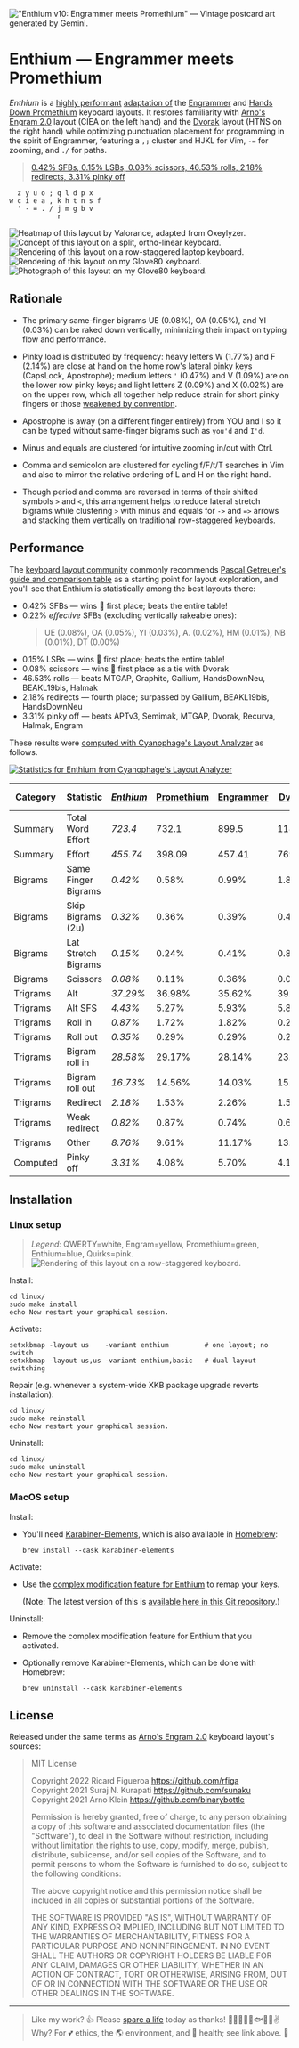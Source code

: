 !["Enthium v10: Engrammer meets Promethium" — Vintage postcard art generated by Gemini.](https://sunaku.github.io/enthium-keyboard-layout-postcard.webp)

# Enthium — Engrammer meets Promethium

*Enthium* is a [highly performant] [adaptation of] the [Engrammer] and [Hands Down
Promethium] keyboard layouts.  It restores familiarity with [Arno's Engram 2.0]
layout (CIEA on the left hand) and the [Dvorak] layout (HTNS on the right hand)
while optimizing punctuation placement for programming in the spirit of Engrammer,
featuring a `,;` cluster and HJKL for Vim, `-=` for zooming, and `./` for paths.

> [0.42% SFBs, 0.15% LSBs, 0.08% scissors, 46.53% rolls, 2.18% redirects, 3.31% pinky off](#performance)

      z y u o ; q l d p x
    w c i e a , k h t n s f
      ' - = . / j m g b v
                r

![Heatmap of this layout by Valorance, adapted from Oxeylyzer.](heatmap.png)
![Concept of this layout on a split, ortho-linear keyboard.](layout.png)
![Rendering of this layout on a row-staggered laptop keyboard.](laptop.png)
![Rendering of this layout on my Glove80 keyboard.](https://github.com/sunaku/glove80-keymaps/raw/main/README/base-layer-diagram-Enthium.png)
![Photograph of this layout on my Glove80 keyboard.](https://github.com/sunaku/glove80-keymaps/raw/main/README/base-layer-photograph-Enthium.jpg)

[highly performant]:     #performance
[adaptation of]:         https://sunaku.github.io/enthium-keyboard-layout.html
[Hands Down Promethium]: https://reddit.com/r/KeyboardLayouts/comments/1g66ivi
[Arno's Engram 2.0]:     https://github.com/binarybottle/engram
[Engrammer]:             https://github.com/sunaku/engrammer
[Dvorak]:                https://www.dvzine.org

## Rationale

* The primary same-finger bigrams UE (0.08%), OA (0.05%), and YI (0.03%) can be
  raked down vertically, minimizing their impact on typing flow and performance.

* Pinky load is distributed by frequency: heavy letters W (1.77%) and F (2.14%)
  are close at hand on the home row's lateral pinky keys (CapsLock, Apostrophe);
  medium letters `'` (0.47%) and V (1.09%) are on the lower row pinky keys; and
  light letters Z (0.09%) and X (0.02%) are on the upper row, which all together
  help reduce strain for short pinky fingers or those [weakened by convention].

* Apostrophe is away (on a different finger entirely) from YOU and I so
  it can be typed without same-finger bigrams such as `you'd` and `I'd`.

* Minus and equals are clustered for intuitive zooming in/out with Ctrl.

* Comma and semicolon are clustered for cycling f/F/t/T searches in Vim
  and also to mirror the relative ordering of L and H on the right hand.

* Though period and comma are reversed in terms of their shifted symbols
  `>` and `<`, this arrangement helps to reduce lateral stretch bigrams
  while clustering `>` with minus and equals for `->` and `=>` arrows
  and stacking them vertically on traditional row-staggered keyboards.

[weakened by convention]: https://reddit.com/r/KeyboardLayouts/comments/1fy8nve/_/lqulnww/

## Performance

The [keyboard layout community][rKL] commonly recommends [Pascal Getreuer's
guide and comparison table][PGt] as a starting point for layout exploration,
and you'll see that Enthium is statistically among the best layouts there:

* 0.42% SFBs — wins 🥇 first place; beats the entire table!
* 0.22% _effective_ SFBs (excluding vertically rakeable ones):
  > UE (0.08%), OA (0.05%), YI (0.03%), A. (0.02%), HM (0.01%), NB (0.01%), DT (0.00%)
* 0.15% LSBs — wins 🥇 first place; beats the entire table!
* 0.08% scissors — wins 🥇 first place as a tie with Dvorak
* 46.53% rolls — beats MTGAP, Graphite, Gallium, HandsDownNeu, BEAKL19bis, Halmak
* 2.18% redirects — fourth place; surpassed by Gallium, BEAKL19bis, HandsDownNeu
* 3.31% pinky off — beats APTv3, Semimak, MTGAP, Dvorak, Recurva, Halmak, Engram

These results were [computed with Cyanophage's Layout Analyzer][cNM] as follows.

[![Statistics for Enthium from Cyanophage's Layout Analyzer](cyanophage.png)][cNM]

[cNM]: https://cyanophage.github.io/playground.html?layout=zyuo%3Bqldpx%5Cciea%2Ckhtnsf%27-%3D.%2Fjmgbv*rw&mode=ergo&lan=english&thumb=r
[cPM]: https://cyanophage.github.io/playground.html?layout=fpdlx%3Buoybzsnthk%2Caeicqvwgmj-.%27%3D%2F%5Cr&mode=ergo&lan=english&thumb=l
[cNG]: https://cyanophage.github.io/playground.html?layout=byou%27%3Bldwvzciea%2C.htsnqgxjk-%2Frmfp%5C%5E&mode=ergo&lan=english&thumb=l
[cDV]: https://cyanophage.github.io/playground.html?layout=%27%2C.pyfgcrl%2Faoeuidhtns-%3Bqjkxbmwvz%5C%5E&mode=ergo&lan=english&thumb=l
[cCD]: https://cyanophage.github.io/playground.html?layout=qwfpbjluy%3B-arstgmneio%27zxcdvkh%2C.%2F%5C%5E&mode=ergo&lan=english&thumb=l
[cQW]: https://cyanophage.github.io/playground.html?layout=qwertyuiop-asdfghjkl%3B%27zxcvbnm%2C.%2F%5C%5E&mode=ergo&lan=english&thumb=l

| Category  | Statistic           | *[Enthium][cNM]* | [Promethium][cPM] | [Engrammer][cNG] | [Dvorak][cDV] | [Colemak-DH][cCD] | [QWERTY][cQW] |
| --------- | ------------------- | ---------------- | ----------------- | ---------------- | ------------- | ----------------- | ------------- |
| Summary   | Total Word Effort   | *723.4*          | 732.1             | 899.5            | 1185.5        | 1047.9            | 2070.6        |
| Summary   | Effort              | *455.74*         | 398.09            | 457.41           | 769.69        | 534.99            | 1258.15       |
| Bigrams   | Same Finger Bigrams | *0.42%*          | 0.58%             | 0.99%            | 1.87%         | 0.91%             | 4.38%         |
| Bigrams   | Skip Bigrams (2u)   | *0.32%*          | 0.36%             | 0.39%            | 0.45%         | 0.41%             | 1.43%         |
| Bigrams   | Lat Stretch Bigrams | *0.15%*          | 0.24%             | 0.41%            | 0.80%         | 1.27%             | 4.55%         |
| Bigrams   | Scissors            | *0.08%*          | 0.11%             | 0.36%            | 0.08%         | 0.15%             | 1.46%         |
| Trigrams  | Alt                 | *37.29%*         | 36.98%            | 35.62%           | 39.08%        | 25.43%            | 21.38%        |
| Trigrams  | Alt SFS             | *4.43%*          | 5.27%             | 5.93%            | 5.85%         | 5.47%             | 5.42%         |
| Trigrams  | Roll in             | *0.87%*          | 1.72%             | 1.82%            | 0.28%         | 1.50%             | 1.32%         |
| Trigrams  | Roll out            | *0.35%*          | 0.29%             | 0.29%            | 0.27%         | 0.98%             | 1.48%         |
| Trigrams  | Bigram roll in      | *28.58%*         | 29.17%            | 28.14%           | 23.51%        | 25.18%            | 20.38%        |
| Trigrams  | Bigram roll out     | *16.73%*         | 14.56%            | 14.03%           | 15.14%        | 21.54%            | 17.58%        |
| Trigrams  | Redirect            | *2.18%*          | 1.53%             | 2.26%            | 1.55%         | 5.33%             | 6.22%         |
| Trigrams  | Weak redirect       | *0.82%*          | 0.87%             | 0.74%            | 0.64%         | 1.09%             | 0.44%         |
| Trigrams  | Other               | *8.76%*          | 9.61%             | 11.17%           | 13.68%        | 13.49%            | 25.78%        |
| Computed  | Pinky off           | *3.31%*          | 4.08%             | 5.70%            | 4.13%         | 0.78%             | 2.47%         |

[rKL]: https://www.reddit.com/r/KeyboardLayouts/
[PGt]: https://getreuer.info/posts/keyboards/alt-layouts/index.html#which-alt-keyboard-layout-should-i-learn

## Installation

### Linux setup

>*Legend:* QWERTY=white, Engram=yellow, Promethium=green, Enthium=blue, Quirks=pink.
>![Rendering of this layout on a row-staggered keyboard.](laptop.png)

Install:

    cd linux/
    sudo make install
    echo Now restart your graphical session.

Activate:

    setxkbmap -layout us    -variant enthium         # one layout; no switch
    setxkbmap -layout us,us -variant enthium,basic   # dual layout switching

Repair (e.g. whenever a system-wide XKB package upgrade reverts installation):

    cd linux/
    sudo make reinstall
    echo Now restart your graphical session.

Uninstall:

    cd linux/
    sudo make uninstall
    echo Now restart your graphical session.

### MacOS setup

Install:

* You'll need [Karabiner-Elements], which is also available in [Homebrew]:

      brew install --cask karabiner-elements

Activate:

* Use the [complex modification feature for Enthium][KeNM] to remap your keys.

  (Note: The latest version of this is [available here in this Git repository](macos/karabiner.json).)

Uninstall:

* Remove the complex modification feature for Enthium that you activated.

* Optionally remove Karabiner-Elements, which can be done with Homebrew:

      brew uninstall --cask karabiner-elements

[KeNM]: https://ke-complex-modifications.pqrs.org/?q=enthium
[Karabiner-Elements]: https://karabiner-elements.pqrs.org
[Homebrew]: https://brew.sh

## License

Released under the same terms as [Arno's Engram 2.0] keyboard layout's sources:

> MIT License
>
> Copyright 2022 Ricard Figueroa <https://github.com/rfiga>  
> Copyright 2021 Suraj N. Kurapati <https://github.com/sunaku>  
> Copyright 2021 Arno Klein <https://github.com/binarybottle>  
>
> Permission is hereby granted, free of charge, to any person obtaining a copy
> of this software and associated documentation files (the "Software"), to deal
> in the Software without restriction, including without limitation the rights
> to use, copy, modify, merge, publish, distribute, sublicense, and/or sell
> copies of the Software, and to permit persons to whom the Software is
> furnished to do so, subject to the following conditions:
>
> The above copyright notice and this permission notice shall be included in
> all copies or substantial portions of the Software.
>
> THE SOFTWARE IS PROVIDED "AS IS", WITHOUT WARRANTY OF ANY KIND, EXPRESS OR
> IMPLIED, INCLUDING BUT NOT LIMITED TO THE WARRANTIES OF MERCHANTABILITY,
> FITNESS FOR A PARTICULAR PURPOSE AND NONINFRINGEMENT. IN NO EVENT SHALL THE
> AUTHORS OR COPYRIGHT HOLDERS BE LIABLE FOR ANY CLAIM, DAMAGES OR OTHER
> LIABILITY, WHETHER IN AN ACTION OF CONTRACT, TORT OR OTHERWISE, ARISING FROM,
> OUT OF OR IN CONNECTION WITH THE SOFTWARE OR THE USE OR OTHER DEALINGS IN THE
> SOFTWARE.

---------------------------------------------------------------------------
[Spare A Life]: https://sunaku.github.io/vegan-for-life.html
> Like my work? 👍 Please [spare a life] today as thanks! 🐄🐖🐑🐔🐣🐟✨🙊✌  
> Why? For 💕 ethics, the 🌎 environment, and 💪 health; see link above. 🙇
